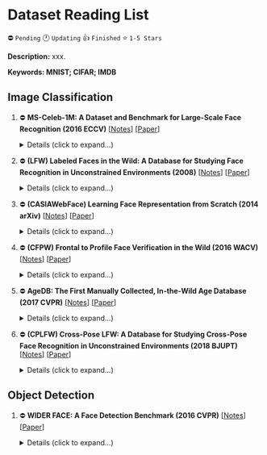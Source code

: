 # Dataset Reading List

⛔️ `Pending` 🕐 `Updating` 👍 `Finished` ⭐ `1-5 Stars`

**Description:** xxx.

**Keywords: MNIST; CIFAR; IMDB**

## Image Classification

1.  ⛔️ **MS-Celeb-1M: A Dataset and Benchmark for Large-Scale Face Recognition (2016 ECCV)**
    [[Notes](./notes/guo2016msceleb1m.md)]
    [[Paper](https://arxiv.org/pdf/1607.08221)]

    <details>
    <summary>Details (click to expand...)</summary>

    #### Download

    ```
    File List
    ```

    - [Baidu Netdisk]() (Password: xxxx)
    - [Google Drive]()
    - [Magnet (Torrent)]()
    - [MEGA Cloud Drive]()
    - [OneDrive]()
    - [OneDrive by 21Vianet]()

    #### Citation

    ```
    @inproceedings{guo2016msceleb1m,
        author    = {Yandong Guo and
                    Lei Zhang and
                    Yuxiao Hu and
                    Xiaodong He and
                    Jianfeng Gao},
        editor    = {Bastian Leibe and
                    Jiri Matas and
                    Nicu Sebe and
                    Max Welling},
        title     = {MS-Celeb-1M: {A} Dataset and Benchmark for Large-Scale Face Recognition},
        booktitle = {Computer Vision - {ECCV} 2016 - 14th European Conference, Amsterdam,
                    The Netherlands, October 11-14, 2016, Proceedings, Part {III}},
        series    = {Lecture Notes in Computer Science},
        volume    = {9907},
        pages     = {87--102},
        publisher = {Springer},
        year      = {2016},
        url       = {https://doi.org/10.1007/978-3-319-46487-9\_6},
        doi       = {10.1007/978-3-319-46487-9\_6},
        timestamp = {Tue, 14 May 2019 10:00:45 +0200},
        biburl    = {https://dblp.org/rec/conf/eccv/GuoZHHG16.bib},
        bibsource = {dblp computer science bibliography, https://dblp.org}
    }
    ```

    #### URL

    ```
    Paper: https://arxiv.org/pdf/1607.08221
    Download: ()
    Citation: https://dblp.org/rec/bibtex/conf/eccv/GuoZHHG16
    ```

    </details>

2.  ⛔️ **(LFW) Labeled Faces in the Wild: A Database for Studying Face Recognition in Unconstrained Environments (2008)**
    [[Notes](./notes/huang2008lfw.md)]
    [[Paper](https://hal.inria.fr/docs/00/32/19/23/PDF/Huang_long_eccv2008-lfw.pdf)]

    <details>
    <summary>Details (click to expand...)</summary>

    #### Download

    ```
    File List
    ```

    - [Baidu Netdisk]() (Password: xxxx)
    - [Google Drive]()
    - [Magnet (Torrent)]()
    - [MEGA Cloud Drive]()
    - [OneDrive]()
    - [OneDrive by 21Vianet]()

    #### Citation

    ```
    @inproceedings{huang2008lfw,
        author    = {Gary B Huang and
                    Marwan Mattar and
                    Tamara Berg and
                    Eric Learned-Miller},
        title     = {Labeled Faces in the Wild: A Database for Studying Face Recognition in
                    Unconstrained Environments},
        year      = {2008}
    }
    ```

    #### URL

    ```
    Paper: https://hal.inria.fr/docs/00/32/19/23/PDF/Huang_long_eccv2008-lfw.pdf
    Download: ()
    ```

    </details>

3.  ⛔️ **(CASIAWebFace) Learning Face Representation from Scratch (2014 arXiv)**
    [[Notes](./notes/yi2014casiawebface.md)]
    [[Paper](https://arxiv.org/pdf/1411.7923)]

    <details>
    <summary>Details (click to expand...)</summary>

    #### Download

    ```
    File List
    ```

    - [Baidu Netdisk]() (Password: xxxx)
    - [Google Drive]()
    - [Magnet (Torrent)]()
    - [MEGA Cloud Drive]()
    - [OneDrive]()
    - [OneDrive by 21Vianet]()

    #### Citation

    ```
    @article{yi2014casiawebface,
        author    = {Dong Yi and
                    Zhen Lei and
                    Shengcai Liao and
                    Stan Z. Li},
        title     = {Learning Face Representation from Scratch},
        journal   = {CoRR},
        volume    = {abs/1411.7923},
        year      = {2014},
        url       = {http://arxiv.org/abs/1411.7923},
        archivePrefix = {arXiv},
        eprint    = {1411.7923},
        timestamp = {Mon, 13 Aug 2018 16:48:00 +0200},
        biburl    = {https://dblp.org/rec/journals/corr/YiLLL14a.bib},
        bibsource = {dblp computer science bibliography, https://dblp.org}
    }
    ```

    #### URL

    ```
    Paper: https://arxiv.org/pdf/1411.7923
    Download: ()
    Citation: https://dblp.org/rec/bibtex/journals/corr/YiLLL14a
    ```

    </details>

4.  ⛔️ **(CFPW) Frontal to Profile Face Verification in the Wild (2016 WACV)**
    [[Notes](./notes/sengupta2016cfpw.md)]
    [[Paper](http://www.cfpw.io/paper.pdf)]

    <details>
    <summary>Details (click to expand...)</summary>

    #### Download

    ```
    File List
    ```

    - [Baidu Netdisk]() (Password: xxxx)
    - [Google Drive]()
    - [Magnet (Torrent)]()
    - [MEGA Cloud Drive]()
    - [OneDrive]()
    - [OneDrive by 21Vianet]()

    #### Citation

    ```
    @inproceedings{sengupta2016cfpw,
        author    = {Soumyadip Sengupta and
                    Jun{-}Cheng Chen and
                    Carlos Domingo Castillo and
                    Vishal M. Patel and
                    Rama Chellappa and
                    David W. Jacobs},
        title     = {Frontal to Profile Face Verification in the Wild},
        booktitle = {2016 {IEEE} Winter Conference on Applications of Computer Vision,
                    {WACV} 2016, Lake Placid, NY, USA, March 7-10, 2016},
        pages     = {1--9},
        publisher = {{IEEE} Computer Society},
        year      = {2016},
        url       = {https://doi.org/10.1109/WACV.2016.7477558},
        doi       = {10.1109/WACV.2016.7477558},
        timestamp = {Sun, 05 Apr 2020 16:15:12 +0200},
        biburl    = {https://dblp.org/rec/conf/wacv/SenguptaCCPCJ16.bib},
        bibsource = {dblp computer science bibliography, https://dblp.org}
    }
    ```

    #### URL

    ```
    Paper: http://www.cfpw.io/paper.pdf
    Download: ()
    Citation: https://dblp.org/rec/bibtex/conf/wacv/SenguptaCCPCJ16
    ```

    </details>

5.  ⛔️ **AgeDB: The First Manually Collected, In-the-Wild Age Database (2017 CVPR)**
    [[Notes](./notes/moschoglou2017agedb.md)]
    [[Paper](http://openaccess.thecvf.com/content_cvpr_2017_workshops/w33/papers/Moschoglou_AgeDB_The_First_CVPR_2017_paper.pdf)]

    <details>
    <summary>Details (click to expand...)</summary>

    #### Download

    ```
    File List
    ```

    - [Baidu Netdisk]() (Password: xxxx)
    - [Google Drive]()
    - [Magnet (Torrent)]()
    - [MEGA Cloud Drive]()
    - [OneDrive]()
    - [OneDrive by 21Vianet]()

    #### Citation

    ```
    @inproceedings{moschoglou2017agedb,
        author    = {Stylianos Moschoglou and
                    Athanasios Papaioannou and
                    Christos Sagonas and
                    Jiankang Deng and
                    Irene Kotsia and
                    Stefanos Zafeiriou},
        title     = {AgeDB: The First Manually Collected, In-the-Wild Age Database},
        booktitle = {2017 {IEEE} Conference on Computer Vision and Pattern Recognition
                    Workshops, {CVPR} Workshops 2017, Honolulu, HI, USA, July 21-26, 2017},
        pages     = {1997--2005},
        publisher = {{IEEE} Computer Society},
        year      = {2017},
        url       = {https://doi.org/10.1109/CVPRW.2017.250},
        doi       = {10.1109/CVPRW.2017.250},
        timestamp = {Wed, 16 Oct 2019 14:14:50 +0200},
        biburl    = {https://dblp.org/rec/conf/cvpr/MoschoglouPSDKZ17.bib},
        bibsource = {dblp computer science bibliography, https://dblp.org}
    }
    ```

    #### URL

    ```
    Paper: http://openaccess.thecvf.com/content_cvpr_2017_workshops/w33/papers/Moschoglou_AgeDB_The_First_CVPR_2017_paper.pdf
    Download: ()
    Citation: https://dblp.org/rec/bibtex/conf/cvpr/MoschoglouPSDKZ17
    ```

    </details>

6.  ⛔️ **(CPLFW) Cross-Pose LFW: A Database for Studying Cross-Pose Face Recognition in Unconstrained Environments (2018 BJUPT)**
    [[Notes](./notes/zheng2018cplfw.md)]
    [[Paper](https://pdfs.semanticscholar.org/314c/413abf3b36486d4b6760c9f7cf5024f1f76e.pdf)]

    <details>
    <summary>Details (click to expand...)</summary>

    #### Download

    ```
    File List
    ```

    - [Baidu Netdisk]() (Password: xxxx)
    - [Google Drive]()
    - [Magnet (Torrent)]()
    - [MEGA Cloud Drive]()
    - [OneDrive]()
    - [OneDrive by 21Vianet]()

    #### Citation

    ```
    @article{zheng2018cplfw,
        author    = {Tianyue Zheng and
                    Weihong Deng},
        title     = {Cross-Pose {LFW}: A Database for Studying Cross-Pose Face Recognition in
                    Unconstrained Environments},
        journal   = {Beijing University of Posts and Telecommunications, Tech. Rep},
        volume    = {5},
        year      = {2018}
    }
    ```

    #### URL

    ```
    Paper: https://pdfs.semanticscholar.org/314c/413abf3b36486d4b6760c9f7cf5024f1f76e.pdf
    Download: ()
    ```

    </details>

## Object Detection

1.  ⛔️ **WIDER FACE: A Face Detection Benchmark (2016 CVPR)**
    [[Notes](./notes/yang2016widerface.md)]
    [[Paper](https://openaccess.thecvf.com/content_cvpr_2016/papers/Yang_WIDER_FACE_A_CVPR_2016_paper.pdf)]

    <details>
    <summary>Details (click to expand...)</summary>

    #### Download

    ```
    File List
    ```

    - [Baidu Netdisk]() (Password: xxxx)
    - [Google Drive]()
    - [Magnet (Torrent)]()
    - [MEGA Cloud Drive]()
    - [OneDrive]()
    - [OneDrive by 21Vianet]()

    #### Citation

    ```
    @inproceedings{yang2016widerface,
        author    = {Shuo Yang and
                    Ping Luo and
                    Chen Change Loy and
                    Xiaoou Tang},
        title     = {{WIDER} {FACE:} {A} Face Detection Benchmark},
        booktitle = {2016 {IEEE} Conference on Computer Vision and Pattern Recognition,
                    {CVPR} 2016, Las Vegas, NV, USA, June 27-30, 2016},
        pages     = {5525--5533},
        publisher = {{IEEE} Computer Society},
        year      = {2016},
        url       = {https://doi.org/10.1109/CVPR.2016.596},
        doi       = {10.1109/CVPR.2016.596},
        timestamp = {Wed, 16 Oct 2019 14:14:50 +0200},
        biburl    = {https://dblp.org/rec/conf/cvpr/YangLLT16.bib},
        bibsource = {dblp computer science bibliography, https://dblp.org}
    }
    ```

    #### URL

    ```
    Paper: https://openaccess.thecvf.com/content_cvpr_2016/papers/Yang_WIDER_FACE_A_CVPR_2016_paper.pdf
    Download: ()
    Citation: https://dblp.org/rec/bibtex/conf/cvpr/YangLLT16
    ```

    </details>
